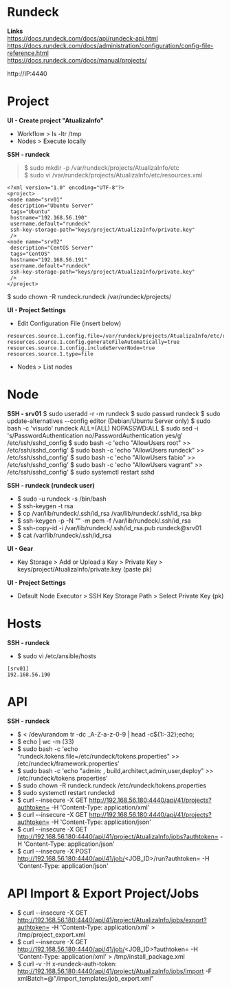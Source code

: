 # Rundeck

**Links**<br>
https://docs.rundeck.com/docs/api/rundeck-api.html<br>
https://docs.rundeck.com/docs/administration/configuration/config-file-reference.html<br>
https://docs.rundeck.com/docs/manual/projects/<br>

http://IP:4440

# Project
**UI - Create project "AtualizaInfo"**
* Workflow > ls -ltr /tmp
* Nodes > Execute locally

**SSH - rundeck**
>$ sudo mkdir -p /var/rundeck/projects/AtualizaInfo/etc<br>
>$ sudo vi /var/rundeck/projects/AtualizaInfo/etc/resources.xml<br>
```
<?xml version="1.0" encoding="UTF-8"?>
<project>
<node name="srv01"
 description="Ubuntu Server"
 tags="Ubuntu"
 hostname="192.168.56.190"
 username.default="rundeck"
 ssh-key-storage-path="keys/project/AtualizaInfo/private.key"
 />
<node name="srv02"
 description="CentOS Server"
 tags="CentOS"
 hostname="192.168.56.191"
 username.default="rundeck"
 ssh-key-storage-path="keys/project/AtualizaInfo/private.key"
 />
</project>
```
 $ sudo chown -R rundeck.rundeck /var/rundeck/projects/

**UI - Project Settings**
* Edit Configuration File (insert below)
```
resources.source.1.config.file=/var/rundeck/projects/AtualizaInfo/etc/resources.xml
resources.source.1.config.generateFileAutomatically=true
resources.source.1.config.includeServerNode=true
resources.source.1.type=file
```
* Nodes > List nodes

# Node
**SSH - srv01**
$ sudo useradd -r -m rundeck
$ sudo passwd rundeck
$ sudo update-alternatives --config editor (Debian/Ubuntu Server only)
$ sudo bash -c 'visudo'
    rundeck ALL=(ALL) NOPASSWD:ALL
$ sudo sed -i 's/PasswordAuthentication no/PasswordAuthentication yes/g' /etc/ssh/sshd_config
$ sudo bash -c 'echo "AllowUsers root" >> /etc/ssh/sshd_config'
$ sudo bash -c 'echo "AllowUsers rundeck" >> /etc/ssh/sshd_config'
$ sudo bash -c 'echo "AllowUsers fabio" >> /etc/ssh/sshd_config'
$ sudo bash -c 'echo "AllowUsers vagrant" >> /etc/ssh/sshd_config'
$ sudo systemctl restart sshd

**SSH - rundeck (rundeck user)**
* $ sudo -u rundeck -s /bin/bash
* $ ssh-keygen -t rsa
* $ cp /var/lib/rundeck/.ssh/id_rsa /var/lib/rundeck/.ssh/id_rsa.bkp
* $ ssh-keygen -p -N "" -m pem -f /var/lib/rundeck/.ssh/id_rsa
* $ ssh-copy-id -i /var/lib/rundeck/.ssh/id_rsa.pub rundeck@srv01
* $ cat /var/lib/rundeck/.ssh/id_rsa

**UI - Gear**
* Key Storage > Add or Upload a Key > Private Key > keys/project/AtualizaInfo/private.key (paste pk)

**UI - Project Settings**
* Default Node Executor > SSH Key Storage Path > Select Private Key (pk)

# Hosts
**SSH - rundeck**
* $ sudo vi /etc/ansible/hosts
```
[srv01]
192.168.56.190
```

# API
**SSH - rundeck**
* $ < /dev/urandom tr -dc _A-Z-a-z-0-9 | head -c${1:-32};echo; 
* $ echo <TOKEN> | wc -m (33)
* $ sudo bash -c 'echo "rundeck.tokens.file=/etc/rundeck/tokens.properties" >> /etc/rundeck/framework.properties'
* $ sudo bash -c 'echo "admin: <TOKEN>, build,architect,admin,user,deploy" >> /etc/rundeck/tokens.properties'
* $ sudo chown -R rundeck.rundeck /etc/rundeck/tokens.properties
* $ sudo systemctl restart rundeckd
* $ curl --insecure -X GET http://192.168.56.180:4440/api/41/projects?authtoken=<TOKEN> -H 'Content-Type: application/xml'
* $ curl --insecure -X GET http://192.168.56.180:4440/api/41/projects?authtoken=<TOKEN> -H 'Content-Type: application/json'
* $ curl --insecure -X GET http://192.168.56.180:4440/api/41/project/AtualizaInfo/jobs?authtoken=<TOKEN> -H 'Content-Type: application/json'
* $ curl --insecure -X POST http://192.168.56.180:4440/api/41/job/<JOB_ID>/run?authtoken=<TOKEN> -H 'Content-Type: application/json'

# API Import & Export Project/Jobs
* $ curl --insecure -X GET http://192.168.56.180:4440/api/41/project/AtualizaInfo/jobs/export?authtoken=<TOKEN> -H 'Content-Type: application/xml' > /tmp/project_export.xml
* $ curl --insecure -X GET http://192.168.56.180:4440/api/41/job/<JOB_ID>?authtoken=<TOKEN> -H 'Content-Type: application/xml' > /tmp/install_package.xml
* $ curl -v -H x-rundeck-auth-token:<TOKEN> http://192.168.56.180:4440/api/41/project/AtualizaInfo/jobs/import -F xmlBatch=@"/import_templates/job_export.xml"
